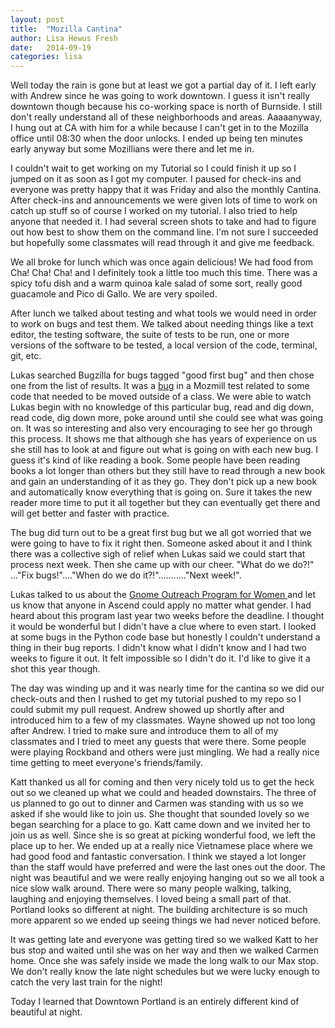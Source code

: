 ```yaml
---
layout: post
title:  "Mozilla Cantina"
author: Lisa Hewus Fresh
date:   2014-09-19
categories: lisa
---
```


Well today the rain is gone but at least we got a partial day of it. I left early with Andrew since he was going to work downtown. I guess it isn't really downtown though because his co-working space is north of Burnside. I still don't really understand all of these neighborhoods and areas. Aaaaanyway, I hung out at CA with him for a while because I can't get in to the Mozilla office until 08:30 when the door unlocks. I ended up being ten minutes early anyway but some Mozillians were there and let me in.

I couldn't wait to get working on my Tutorial so I could finish it up so I jumped on it as soon as I got my computer. I paused for check-ins and everyone was pretty happy that it was Friday and also the monthly Cantina. After check-ins and announcements we were given lots of time to work on catch up stuff so of course I worked on my tutorial. I also tried to help anyone that needed it. I had several screen shots to take and had to figure out how best to show them on the command line. I'm not sure I succeeded but hopefully some classmates will read through it and give me feedback.

We all broke for lunch which was once again delicious! We had food from Cha! Cha! Cha! and I definitely took a little too much this time. There was a spicy tofu dish and a warm quinoa kale salad of some sort, really good guacamole and Pico di  Gallo. We are very spoiled.

After lunch we talked about testing and what tools we would need in order to work on bugs and test them. We talked about needing things like a text editor, the testing software, the suite of tests to be run, one or more versions of the software to be tested, a local version of the code, terminal, git, etc.

Lukas searched Bugzilla for bugs tagged "good first bug" and then chose one from the list of results. It was a <a href="https://bugzilla.mozilla.org/show_bug.cgi?id=1069325" target="_blank">bug</a> in a Mozmill test related to some code that needed to be moved outside of a class. We were able to watch Lukas begin with no knowledge of this particular bug, read and dig down, read code, dig down more, poke around until she could see what was going on. It was so interesting and also very encouraging to see her go through this process. It shows me that although she has years of experience on us she still has to look at and figure out what is going on with each new bug. I guess it's kind of like reading a book. Some people have been reading books a lot longer than others but they still have to read through a new book and gain an understanding of it as they go. They don't pick up a new book and automatically know everything that is going on. Sure it takes the new reader more time to put it all together but they can eventually get there and will get better and faster with practice.

The bug did turn out to be a great first bug but we all got worried that we were going to have to fix it right then. Someone asked about it and I think there was a collective sigh of relief when Lukas said we could start that process next week. Then she came up with our cheer. "What do we do?!" ..."Fix bugs!"...."When do we do it?!"..........."Next week!".

Lukas talked to us about the <a href="https://wiki.gnome.org/OutreachProgramForWomen" target="_blank">Gnome Outreach Program for Women </a>and let us know that anyone in Ascend could apply no matter what gender. I had heard about this program last year two weeks before the deadline. I thought it would be wonderful but I didn't have a clue where to even start. I looked at some bugs in the Python code base but honestly I couldn't understand a thing in their bug reports. I didn't know what I didn't know and I had two weeks to figure it out. It felt impossible so I didn't do it. I'd like to give it a shot this year though.

The day was winding up and it was nearly time for the cantina so we did our check-outs and then I rushed to get my tutorial pushed to my repo so I could submit my pull request. Andrew showed up shortly after and introduced him to a few of my classmates. Wayne showed up not too long after Andrew. I tried to make sure and introduce them to all of my classmates and I tried to meet any guests that were there. Some people were playing Rockband and others were just mingling. We had a really nice time getting to meet everyone's friends/family.

Katt thanked us all for coming and then very nicely told us to get the heck out so we cleaned up what we could and headed downstairs. The three of us planned to go out to dinner and Carmen was standing with us so we asked if she would like to join us. She thought that sounded lovely so we began searching for a place to go. Katt came down and we invited her to join us as well. Since she is so great at picking wonderful food, we left the place up to her. We ended up at a really nice Vietnamese place where we had good food and fantastic conversation. I think we stayed a lot longer than the staff would have preferred and were the last ones out the door. The night was beautiful and we were really enjoying hanging out so we all took a nice slow walk around. There were so many people walking, talking, laughing and enjoying themselves. I loved being a small part of that. Portland looks so different at night. The building architecture is so much more apparent so we ended up seeing things we had never noticed before.

It was getting late and everyone was getting tired so we walked Katt to her bus stop and waited until she was on her way and then we walked Carmen home. Once she was safely inside we made the long walk to our Max stop. We don't really know the late night schedules but we were lucky enough to catch the very last train for the night!

Today I learned that Downtown Portland is an entirely different kind of beautiful at night.
